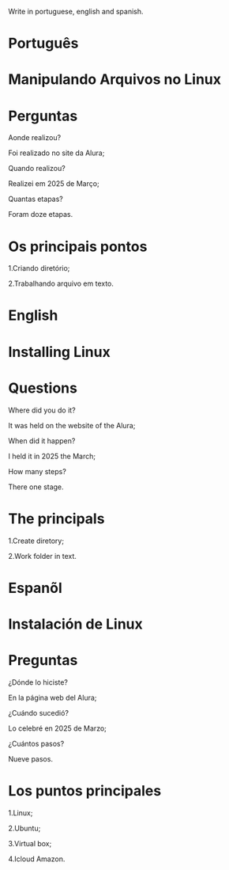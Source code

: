 Write in portuguese, english and spanish.

# Português 

# Manipulando Arquivos no Linux


# Perguntas

Aonde realizou?

Foi realizado no site da Alura;

Quando realizou?

Realizei em 2025 de Março;

Quantas etapas?

Foram doze etapas.

# Os principais pontos

1.Criando diretório;

2.Trabalhando arquivo em texto.



# English

# Installing Linux

# Questions

Where did you do it?

It was held on the website of the Alura;

When did it happen?

I held it in 2025 the March;

How many steps?

There one stage.

# The principals

1.Create diretory;

2.Work folder in text.


# Espanõl

# Instalación de Linux

# Preguntas

¿Dónde lo hiciste?

En la página web del Alura;

¿Cuándo sucedió?

Lo celebré en 2025 de Marzo;

¿Cuántos pasos?

Nueve pasos.

# Los puntos principales

1.Linux;

2.Ubuntu;

3.Virtual box;

4.Icloud Amazon.

